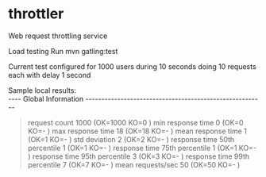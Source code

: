 # throttler
Web request throttling service

Load testing
Run
mvn gatling:test

Current test configured for 1000 users during 10 seconds doing 10 requests each with delay 1 second

Sample local results:<br>
---- Global Information --------------------------------------------------------
> request count                                       1000 (OK=1000   KO=0     )
> min response time                                      0 (OK=0      KO=-     )
> max response time                                     18 (OK=18     KO=-     )
> mean response time                                     1 (OK=1      KO=-     )
> std deviation                                          2 (OK=2      KO=-     )
> response time 50th percentile                          1 (OK=1      KO=-     )
> response time 75th percentile                          1 (OK=1      KO=-     )
> response time 95th percentile                          3 (OK=3      KO=-     )
> response time 99th percentile                          7 (OK=7      KO=-     )
> mean requests/sec                                     50 (OK=50     KO=-     )
